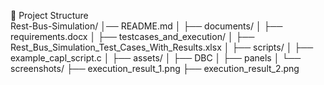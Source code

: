 📂 Project Structure<br>
Rest-Bus-Simulation/
│── README.md
│
├── documents/
│   ├── requirements.docx
│
├── testcases_and_execution/
│   ├── Rest_Bus_Simulation_Test_Cases_With_Results.xlsx
│
├── scripts/
│   ├── example_capl_script.c
│
├── assets/
│   ├── DBC
│   ├── panels
│
└── screenshots/
    ├── execution_result_1.png
    ├── execution_result_2.png
